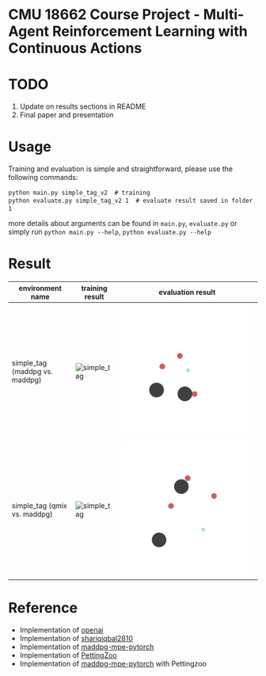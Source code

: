 # CMU 18662 Course Project - Multi-Agent Reinforcement Learning with Continuous Actions

# TODO

1. Update on results sections in README
2. Final paper and presentation

# Usage

Training and evaluation is simple and straightforward, please use the following commands:

```shell
python main.py simple_tag_v2  # training
python evaluate.py simple_tag_v2 1  # evaluate result saved in folder 1
```

more details about arguments can be found in `main.py`, `evaluate.py`
or simply run `python main.py --help`, `python evaluate.py --help`

# Result

|  environment name   | training result                                      | evaluation result                                    |
|  ----  |------------------------------------------------------|------------------------------------------------------|
| simple_tag (maddpg vs. maddpg) | ![simple_tag](archive/maddpg.png)             | ![simple_tag](archive/maddpg.gif)             | 
| simple_tag (qmix vs. maddpg) | ![simple_tag](archive/qmix.png)             | ![simple_tag](archive/qmix.gif)             | 

# Reference

- Implementation of [openai](https://github.com/openai/maddpg)
- Implementation of [shariqiqbal2810](https://github.com/openai/maddpg)
- Implementation of [maddpg-mpe-pytorch](https://github.com/Git-123-Hub/maddpg-mpe-pytorch)
- Implementation of [PettingZoo](https://github.com/Farama-Foundation/PettingZoo)
- Implementation of [maddpg-mpe-pytorch](https://github.com/Git-123-Hub/maddpg-pettingzoo-pytorch) with Pettingzoo
